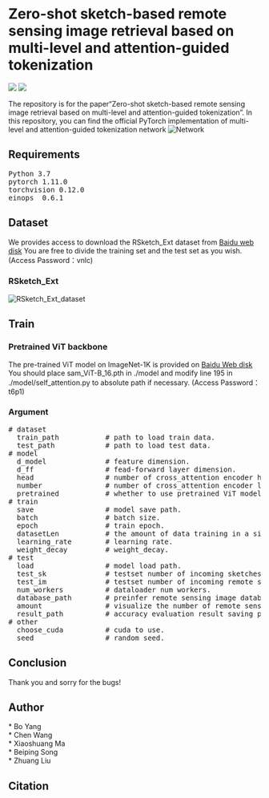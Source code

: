 # Zero-shot sketch-based remote sensing image retrieval based on multi-level and attention-guided tokenization
 <img src="https://img.shields.io/badge/python-3.7-green"> <img src="https://img.shields.io/badge/pytorch-1.11-green">
 
The repository is for the paper“Zero-shot sketch-based remote sensing image retrieval based on multi-level and attention-guided tokenization”. In this repository, you can find the official PyTorch implementation of multi-level and attention-guided tokenization network
![Network](https://github.com/Snowstormfly/Cross-modal-retrieval-MLAGT/assets/92164018/71876b52-61f5-4cb0-b8ed-fbf1a4e3e30f)
<h2>Requirements</h2>
<pre>Python 3.7
pytorch 1.11.0
torchvision 0.12.0
einops  0.6.1
</pre>
<h2>Dataset</h2>

We provides access to download the RSketch_Ext dataset from [Baidu web disk](https://pan.baidu.com/s/1ieAlTxqkKljcN0EJEk_w2A)
You are free to divide the training set and the test set as you wish.  (Access Password：vnlc)
<h3>RSketch_Ext</h2>

![RSketch_Ext_dataset](https://github.com/Snowstormfly/Cross-modal-retrieval-MLAGT/assets/92164018/13693513-6ce5-41d7-bc1a-ce74508debd8)
<h2>Train</h2>
<h3>Pretrained ViT backbone</h3>

The pre-trained ViT model on ImageNet-1K is provided on [Baidu Web disk](https://pan.baidu.com/s/19065VR64vuScpRbKQdbuHA)
You should place sam_ViT-B_16.pth in ./model and modify line 195 in ./model/self_attention.py to absolute path if necessary.  (Access Password：t6p1)
<h3>Argument</h3>
<pre>
# dataset
  train_path           # path to load train data.
  test_path            # path to load test data.
# model
  d_model              # feature dimension.
  d_ff                 # fead-forward layer dimension.
  head                 # number of cross_attention encoder head.
  number               # number of cross_attention encoder layer.
  pretrained           # whether to use pretrained ViT model.
# train
  save                 # model save path.
  batch                # batch size.
  epoch                # train epoch.
  datasetLen           # the amount of data training in a single batch.
  learning_rate        # learning rate.
  weight_decay         # weight_decay.
# test
  load                 # model load path.
  test_sk              # testset number of incoming sketches in a single batch.
  test_im              # testset number of incoming remote sensing image in a single batch.
  num_workers          # dataloader num workers.
  database_path        # preinfer remote sensing image database load path.
  amount               # visualize the number of remote sensing images returned.
  result_path          # accuracy evaluation result saving path.
# other
  choose_cuda          # cuda to use.
  seed                 # random seed.
</pre>

<h2>Conclusion</h2>
Thank you and sorry for the bugs!
<h2>Author</h2>
* Bo Yang <br>
* Chen Wang <br>
* Xiaoshuang Ma <br>
* Beiping Song <br>
* Zhuang Liu
<h2>Citation</h2>
<pre>
</pre>

